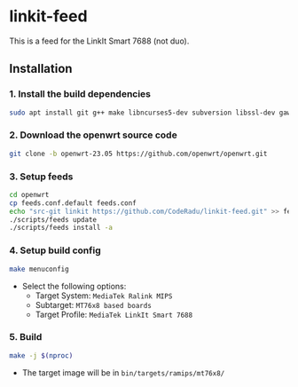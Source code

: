 # linkit-feed

This is a feed for the LinkIt Smart 7688 (not duo).

## Installation

### 1. Install the build dependencies

```sh
sudo apt install git g++ make libncurses5-dev subversion libssl-dev gawk libxml-parser-perl unzip wget python3 xz-utils
```

### 2. Download the openwrt source code

```sh
git clone -b openwrt-23.05 https://github.com/openwrt/openwrt.git
```

### 3. Setup feeds

```sh
cd openwrt
cp feeds.conf.default feeds.conf
echo "src-git linkit https://github.com/CodeRadu/linkit-feed.git" >> feeds.conf
./scripts/feeds update
./scripts/feeds install -a
```

### 4. Setup build config

```sh
make menuconfig
```

- Select the following options:
  - Target System: `MediaTek Ralink MIPS`
  - Subtarget: `MT76x8 based boards`
  - Target Profile: `MediaTek LinkIt Smart 7688`

### 5. Build

```sh
make -j $(nproc)
```

- The target image will be in `bin/targets/ramips/mt76x8/`

